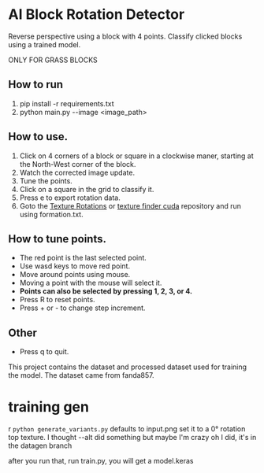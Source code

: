 # AI Block Rotation Detector

Reverse perspective using a block with 4 points.
Classify clicked blocks using a trained model.

ONLY FOR GRASS BLOCKS

## How to run
1. pip install -r requirements.txt
2. python main.py --image <image_path>

## How to use.
1. Click on 4 corners of a block or square in a clockwise maner, starting at the North-West corner of the block.
2. Watch the corrected image update.
3. Tune the points.
4. Click on a square in the grid to classify it.
5. Press e to export rotation data.
6. Goto the [Texture Rotations](https://github.com/19MisterX98/TextureRotations) or [texture finder cuda](https://github.com/Selyss/texture-finder-cuda) repository and run using formation.txt.

## How to tune points.
- The red point is the last selected point.
- Use wasd keys to move red point.
- Move around points using mouse.
- Moving a point with the mouse will select it.
- **Points can also be selected by pressing 1, 2, 3, or 4.**
- Press R to reset points.
- Press + or - to change step increment.

## Other
- Press q to quit.

This project contains the dataset and processed dataset used for training the model.
The dataset came from fanda857.

# training gen
r
``python generate_variants.py``
defaults to input.png set it to a 0° rotation top texture. I thought --alt did something but maybe I'm crazy oh I did, it's in the datagen branch

after you run that, run train.py, you will get a model.keras